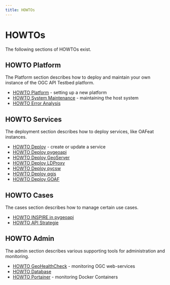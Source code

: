 ```yaml
---
title: HOWTOs
---
```


# HOWTOs

The following sections of HOWTOs exist.

## HOWTO Platform

The Platform section describes how to deploy and maintain 
your own instance of the OGC API Testbed platform.

* [HOWTO Platform](howto_platform.md) - setting up a new platform
* [HOWTO System Maintenance](howto_system.md) - maintaining the host system  
* [HOWTO Error Analysis](howto_errors.md)

## HOWTO Services

The deployment section describes how to deploy services, like OAFeat instances.

* [HOWTO Deploy](howto_deploy.md) - create or update a service
* [HOWTO Deploy pygeoapi](howto_pygeoapi.md)
* [HOWTO Deploy GeoServer](howto_geoserver.md)
* [HOWTO Deploy LDProxy](howto_ldproxy.md)
* [HOWTO Deploy pycsw](howto_pycsw.md)
* [HOWTO Deploy qgis](howto_qgis.md)
* [HOWTO Deploy GOAF](howto_goaf.md)

## HOWTO Cases

The cases section describes how to manage certain use cases.

* [HOWTO INSPIRE in pygeoapi](howto_inspire.md)
* [HOWTO API Strategie](howto_api_strategie.md)

## HOWTO Admin

The admin section describes various supporting tools for administration
and monitoring.

* [HOWTO GeoHealthCheck](howto_ghc.md) - monitoring OGC web-services
* [HOWTO Database](howto_database.md)
* [HOWTO Portainer](howto_portainer.md) - monitoring Docker Containers
